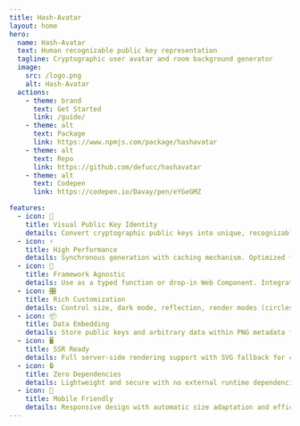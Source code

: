 ```yaml
---
title: Hash-Avatar
layout: home
hero:
  name: Hash-Avatar
  text: Human recognizable public key representation
  tagline: Cryptographic user avatar and room background generator
  image:
    src: /logo.png
    alt: Hash-Avatar
  actions:
    - theme: brand
      text: Get Started
      link: /guide/
    - theme: alt
      text: Package
      link: https://www.npmjs.com/package/hashavatar
    - theme: alt
      text: Repo
      link: https://github.com/defucc/hashavatar
    - theme: alt
      text: Codepen
      link: https://codepen.io/Davay/pen/eYGeGMZ

features:
  - icon: 🎨
    title: Visual Public Key Identity
    details: Convert cryptographic public keys into unique, recognizable, and consistent visual identifiers
  - icon: ⚡️
    title: High Performance
    details: Synchronous generation with caching mechanism. Optimized for both client and server-side rendering
  - icon: 🧩
    title: Framework Agnostic
    details: Use as a typed function or drop-in Web Component. Integrates seamlessly with any JavaScript framework
  - icon: 🎛️
    title: Rich Customization
    details: Control size, dark mode, reflection, render modes (circles/squares), roundness, and transparency
  - icon: 📦
    title: Data Embedding
    details: Store public keys and arbitrary data within PNG metadata for enhanced functionality
  - icon: 🖥️
    title: SSR Ready
    details: Full server-side rendering support with SVG fallback for consistent cross-platform display
  - icon: 🔒
    title: Zero Dependencies
    details: Lightweight and secure with no external runtime dependencies
  - icon: 📱
    title: Mobile Friendly
    details: Responsive design with automatic size adaptation and efficient mobile rendering
---
```


